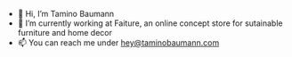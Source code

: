 - 👋 Hi, I’m Tamino Baumann
- 🌱 I’m currently working at Faiture, an online concept store for sutainable furniture and home decor
- 📫 You can reach me under hey@taminobaumann.com
